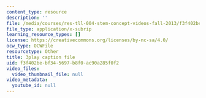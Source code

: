 ```yaml
---
content_type: resource
description: ''
file: /media/courses/res-tll-004-stem-concept-videos-fall-2013/f3f402bebf345697b8f0ac90a285f0f2_FXWZr3mscUo.vtt
file_type: application/x-subrip
learning_resource_types: []
license: https://creativecommons.org/licenses/by-nc-sa/4.0/
ocw_type: OCWFile
resourcetype: Other
title: 3play caption file
uid: f3f402be-bf34-5697-b8f0-ac90a285f0f2
video_files:
  video_thumbnail_file: null
video_metadata:
  youtube_id: null
---
```

